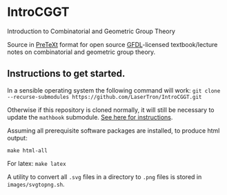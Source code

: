 # IntroCGGT
Introduction to Combinatorial and Geometric Group Theory

Source in [PreTeXt](http://mathbook.pugetsound.edu) format for open source [GFDL](https://www.gnu.org/copyleft/fdl.html)-licensed textbook/lecture notes on combinatorial and geometric group theory.

## Instructions to get started.
In a sensible operating system the following command will work:
`git clone --recurse-submodules https://github.com/LaserTron/IntroCGGT.git`

Otherwise if this repository is cloned normally, it will still be
necessary to update the `mathbook` submodule. [See here for
instructions](https://git-scm.com/book/en/v2/Git-Tools-Submodules).


Assuming all prerequisite software packages are installed, to produce html output:
```
make html-all
```
For latex:
`make latex`


A utility to convert all `.svg` files in a directory to `.png` files is stored in `images/svgtopng.sh`.